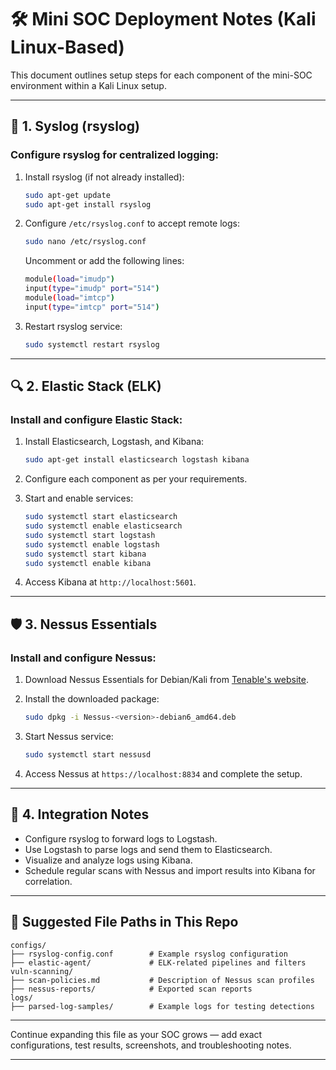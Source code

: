 # 🛠️ Mini SOC Deployment Notes (Kali Linux-Based)

This document outlines setup steps for each component of the mini-SOC environment within a Kali Linux setup.

---

## 🔧 1. Syslog (rsyslog)

### Configure rsyslog for centralized logging:

1. Install rsyslog (if not already installed):

   ```bash
   sudo apt-get update
   sudo apt-get install rsyslog
   ```

2. Configure `/etc/rsyslog.conf` to accept remote logs:

   ```bash
   sudo nano /etc/rsyslog.conf
   ```

   Uncomment or add the following lines:

   ```bash
   module(load="imudp")
   input(type="imudp" port="514")
   module(load="imtcp")
   input(type="imtcp" port="514")
   ```

3. Restart rsyslog service:

   ```bash
   sudo systemctl restart rsyslog
   ```

---

## 🔍 2. Elastic Stack (ELK)

### Install and configure Elastic Stack:

1. Install Elasticsearch, Logstash, and Kibana:

   ```bash
   sudo apt-get install elasticsearch logstash kibana
   ```

2. Configure each component as per your requirements.

3. Start and enable services:

   ```bash
   sudo systemctl start elasticsearch
   sudo systemctl enable elasticsearch
   sudo systemctl start logstash
   sudo systemctl enable logstash
   sudo systemctl start kibana
   sudo systemctl enable kibana
   ```

4. Access Kibana at `http://localhost:5601`.

---

## 🛡️ 3. Nessus Essentials

### Install and configure Nessus:

1. Download Nessus Essentials for Debian/Kali from [Tenable's website](https://www.tenable.com/products/nessus/nessus-essentials).

2. Install the downloaded package:

   ```bash
   sudo dpkg -i Nessus-<version>-debian6_amd64.deb
   ```

3. Start Nessus service:

   ```bash
   sudo systemctl start nessusd
   ```

4. Access Nessus at `https://localhost:8834` and complete the setup.

---

## 🔄 4. Integration Notes

- Configure rsyslog to forward logs to Logstash.
- Use Logstash to parse logs and send them to Elasticsearch.
- Visualize and analyze logs using Kibana.
- Schedule regular scans with Nessus and import results into Kibana for correlation.

---

## 📁 Suggested File Paths in This Repo

```plaintext
configs/
├── rsyslog-config.conf        # Example rsyslog configuration
├── elastic-agent/             # ELK-related pipelines and filters
vuln-scanning/
├── scan-policies.md           # Description of Nessus scan profiles
├── nessus-reports/            # Exported scan reports
logs/
├── parsed-log-samples/        # Example logs for testing detections
```

---

Continue expanding this file as your SOC grows — add exact configurations, test results, screenshots, and troubleshooting notes.

---
